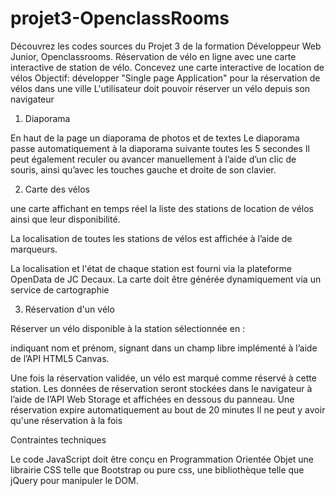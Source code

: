# projet3-OpenclassRooms
Découvrez les codes sources du Projet 3 de la formation Développeur Web Junior, Openclassrooms. Réservation  de vélo en ligne avec une carte interactive de station de vélo.
Concevez une carte interactive de location de vélos
Objectif:
développer "Single page Application" pour la réservation de vélos dans une ville
L'utilisateur doit pouvoir réserver un vélo depuis son navigateur

1. Diaporama

En haut de la page un diaporama de photos et de textes
Le diaporama passe automatiquement à la diaporama suivante toutes les 5 secondes
Il peut également reculer ou avancer manuellement à l’aide d’un clic de souris, ainsi qu’avec les touches gauche et droite de son clavier.

2. Carte des vélos

une carte affichant en temps réel la liste des stations de location de vélos ainsi que leur disponibilité.  

La localisation de toutes les stations de vélos est affichée à l’aide de marqueurs.

La localisation et l'état de chaque station est fourni via la plateforme OpenData de JC Decaux.
La carte doit être générée dynamiquement via un service de cartographie

3. Réservation d'un vélo

 Réserver un vélo disponible à la station sélectionnée en :

indiquant nom et prénom,
signant dans un champ libre implémenté à l’aide de l’API HTML5 Canvas.

Une fois la réservation validée,  un vélo est marqué comme réservé à cette station.
Les données de réservation seront stockées dans le navigateur à l’aide de l’API Web Storage et affichées en dessous du panneau.
Une réservation expire automatiquement au bout de 20 minutes 
Il ne peut y avoir qu'une réservation à la fois

Contraintes techniques

Le code JavaScript doit être conçu en Programmation Orientée Objet
une librairie CSS telle que Bootstrap ou pure css,
une bibliothèque telle que jQuery pour manipuler le DOM.
